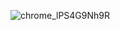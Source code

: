 ![chrome_lPS4G9Nh9R](https://github.com/Taranova-Daria/Rebookdate/assets/131755011/36f67bfb-7737-4832-8093-097390e82a02)

